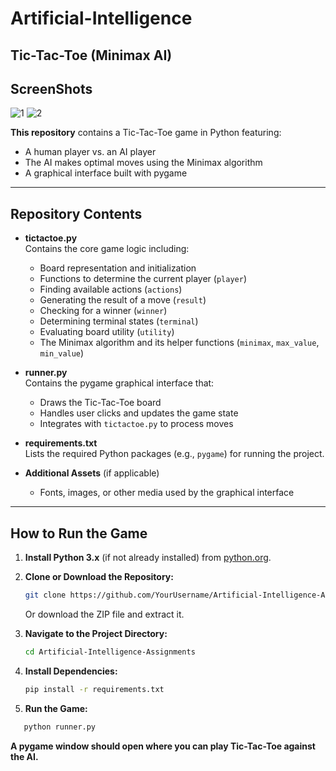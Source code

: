 # Artificial-Intelligence

## Tic-Tac-Toe (Minimax AI)
## ScreenShots
![1](https://github.com/user-attachments/assets/47163d0a-1685-4538-b766-e973adb9abda)
![2](https://github.com/user-attachments/assets/9866bd86-e141-4944-9196-b3cad4c23a91)

**This repository** contains a Tic-Tac-Toe game in Python featuring:


- A human player vs. an AI player
- The AI makes optimal moves using the Minimax algorithm
- A graphical interface built with pygame

---

## Repository Contents

- **tictactoe.py**  
  Contains the core game logic including:
  - Board representation and initialization
  - Functions to determine the current player (`player`)
  - Finding available actions (`actions`)
  - Generating the result of a move (`result`)
  - Checking for a winner (`winner`)
  - Determining terminal states (`terminal`)
  - Evaluating board utility (`utility`)
  - The Minimax algorithm and its helper functions (`minimax`, `max_value`, `min_value`)

- **runner.py**  
  Contains the pygame graphical interface that:
  - Draws the Tic-Tac-Toe board
  - Handles user clicks and updates the game state
  - Integrates with `tictactoe.py` to process moves

- **requirements.txt**  
  Lists the required Python packages (e.g., `pygame`) for running the project.

- **Additional Assets** (if applicable)  
  - Fonts, images, or other media used by the graphical interface

---

## How to Run the Game

1. **Install Python 3.x** (if not already installed) from [python.org](https://www.python.org/downloads/).

2. **Clone or Download the Repository:**
   ```bash
   git clone https://github.com/YourUsername/Artificial-Intelligence-Assignments.git
   ```


   Or download the ZIP file and extract it.

4. **Navigate to the Project Directory:**

   ```bash
   cd Artificial-Intelligence-Assignments
   
5. **Install Dependencies:**

    ```bash
    pip install -r requirements.txt
    ```

6. **Run the Game:**
  ```bash
     python runner.py
  ```




**A pygame window should open where you can play Tic-Tac-Toe against the AI.**




















